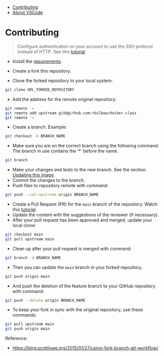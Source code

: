 <!-- TOC -->

- [Contributing](#contributing)
- [About VSCode](#about-vscode)

<!-- TOC -->

# Contributing

> Configure authentication on your account to use the SSH protocol instead of HTTP. See this [tutorial](https://confluence.atlassian.com/bitbucketserver/ssh-access-keys-for-system-use-776639781.html)

* Install the [requirements](REQUIREMENTS.md).

* Create a fork this repository.

* Clone the forked repository to your local system:

```bash
git clone URL_FORKED_REPOSITORY
```

* Add the address for the remote original repository:

```bash
git remote -v
git remote add upstream git@github.com:rbulbow/docker-class
git remote -v
```

* Create a branch. Example:

```bash
git checkout -b BRANCH_NAME
```

* Make sure you are on the correct branch using the following command. The branch in use contains the '*' before the name.

```bash
git branch
```

* Make your changes and tests to the new branch. See the section [Updating this image](README.md#updating-this-image).
* Commit the changes to the branch.
* Push files to repository remote with command:

```bash
git push --set-upstream origin BRANCH_NAME
```

* Create a Pull Request (PR) for the `main` branch of the repository. Watch this [tutorial](https://help.github.com/en/github/collaborating-with-issues-and-pull-requests/creating-a-pull-request-from-a-fork).
* Update the content with the suggestions of the reviewer (if necessary).
* After your pull request has been approved and merged, update your local clone:

```bash
git checkout main
git pull upstream main
```

* Clean up after your pull request is merged with command:

```bash
git branch -d BRANCH_NAME
```

* Then you can update the `main` branch in your forked repository.

```bash
git push origin main
```

* And push the deletion of the feature branch to your GitHub repository with command:

```bash
git push --delete origin BRANCH_NAME
```

* To keep your fork in sync with the original repository, use these commands:

```bash
git pull upstream main
git push origin main
```

Reference:

* https://blog.scottlowe.org/2015/01/27/using-fork-branch-git-workflow/

